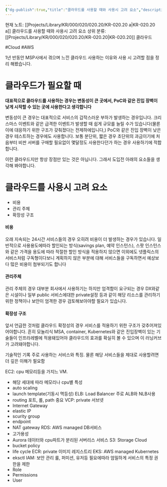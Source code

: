 ```yaml
---
{"dg-publish":true,"title":"클라우드를 사용할 때와 사용시 고려 요소","description":"1년 반 동안 MSP사에서 DevOps 프로덕트 엔지니어로서 프로덕트를 통해 클라이언트들의 클라우드 고민을 해결하면 느낀 클라우드 사용이유와 도입시 고려할 점을 정리한 글입니다.","permalink":"/projects/library/kr/000/020/020-20/kr-020-20-a/","dgPassFrontmatter":true,"noteIcon":"0","created":"2024-12-18T23:07:00.913+09:00","updated":"2024-12-19T23:23:25.553+09:00"}
---
```


현재 노트: [[Projects/Library/KR/000/020/020.20/KR-020.20 a\|KR-020.20 a]] 클라우드를 사용할 때와 사용시 고려 요소
상위 분류: [[Projects/Library/KR/000/020/020.20/KR-020.20\|KR-020.20]] 클라우드

#Cloud #AWS


1년 반동안 MSP사에서 겪으며 느낀 클라우드 사용하는 이유와 사용 시 고려할 점을 정리 해봤습니다.


# 클라우드가 필요할 때
**대표적으로 클라우드를 사용하는 경우는 변동성이 큰 곳에서,  PoC와 같은 진입 장벽이 낮게 시작할 수 있는 곳에 사용한다고 생각합니다**

변동성이 큰 경우는 대표적으로 서비스의 갑작스러운 부하가 발생하는 경우입니다. 크리스마스 이벤트와 같은 급격한 이벤트가 발생할 때 쉽게 규모를 늘릴 수가 있습니다(물론 이에 대응하기 위한 구조가 갖춰졌다는 전제하에입니다,)
PoC와 같은 진입 장벽이 낮은 경우 테스트하는 경우에도 사용합니다. 보통 분단위, 짧은 경우 초단위의 과금이기에 처음부터 비싼 서버를 구매할 필요없이 몇달정도 사용한다던가 하는 경우 사용하기에 적합합니다. 

이런 클라우드지만 항상 장점만 있는 것은 아닙니다. 그래서 도입전 아래의 요소들을 생각해 봐야합니다.

# 클라우드를 사용시 고려 요소
- 비용
- 관리 주체
- 확장성 구조

#### 비용
오래 지속되는 24시간 서비스들의 경우 오히려 비용이 더 발생하는 경우가 있습니다. 일반적으로 사용용도에따라 할인되는 방식(savings plan, 예약 인스턴스), 스팟 인스턴스와 같은 가격을 용도에 따라 적절한 할인 방식을 적용하지 않으면
이외에도 넷플릭스의 서비스처럼 구독형이다보니 계획하지 않은 부분에 대해 서비스들을 구독하면서 예상보다 많은 비용이 첨부되기도 합니다


#### 관리주체
관리 주체의 경우 대부분 회사에서 사용하기는 하지만 엄격함이 요구되는 경우 DX와같은 시설이나 일부 public 서비스에대한 private설정 등과 같이 해당 리소스를 관리하기위한 정책이나 보안이 엄격한 경우 검토해보아야할 필요가 있습니다.


#### 확장성 구조
앞서 언급한 것처럼 클라우드 확정성의 경우 서비스를 적용하기 위한 구조가 갖추어져있어야합니다. 흔히 모놀리식 MSA, container, Kubernetes와 같은 진입장벽이 있는 기술들이 인프라레벨에 적용돼있어야 클라우드의 효과를 확실히 볼 수 있으며 이 러닝커브가 고려돼야합니다.





기술적인 기록
주로 사용하는 서비스와 특징. 물론 해당 서비스들을 제대로 사용할려면 더 깊은 이해가 필요함

EC2: cpu 메모리등을 가지느 VM.
- 해당 세대에 따라 메모리나 cpu별 특성
- auto scaling
- launch template(기동시 멱등성)
ELB: Load Balancer 주로 ALB와 NLB사용
- routing 포트, 롤, path 중요
VCP: private 서브넷
- Internet Gateway
- elastic IP
- scurity group
- endpoint
- NAT gateway
RDS: AWS managed DB서비스
- 고가용성
- Aurora 데이터와 cpu파트가 분리된 서버리스 서비스
S3: Storage Cloud
- bucket policy
- life cycle
ECR: private 이미지 레지스트리
EKS: AWS managed Kubernetes
- eksctl
IAM: 보안 관리 룰, 퍼미션, 유저등 필요에따라 엄밀하게 서비스의 특정 권한을 제한
- Role
- Permissions
- User

